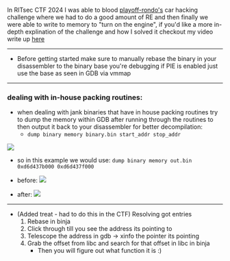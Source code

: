 In RITsec CTF 2024 I was able to blood [playoff-rondo's](https://github.com/thisusernameistaken) car hacking challenge where we had to do a good amount of RE and then finally we were able to write to memory to "turn on the engine", if you'd like a more in-depth explination of the challenge and how I solved it checkout my video write up [here](https://www.youtube.com/watch?v=9QnElpVlcEw)

---

- Before getting started make sure to manually rebase the binary in your disassembler to the binary base you're debugging if PIE is enabled just use the base as seen in GDB via vmmap

---

### dealing with in-house packing routines:

- when dealing with jank binaries that have in house packing routines try to dump the memory within GDB after running through the routines to then output it back to your disassembler for better decompilation:
	- `dump binary memory binary.bin start_addr stop_addr`

![](https://i.imgur.com/8FRa1Kz.png)
- so in this example we would use: `dump binary memory out.bin 0xd6d437b000 0xd6d437f000` 

- before:
![](https://i.imgur.com/qwbZ3HL.png)

- after:
![](https://i.imgur.com/DZq2Pyh.png)


---

- (Added treat - had to do this in the CTF) Resolving got entries
	1) Rebase in binja
	2) Click through till you see the address its pointing to
	3) Telescope the address in gdb -> xinfo the pointer its pointing
	4) Grab the offset from libc and search for that offset in libc in binja
		- Then you will figure out what function it is :)
